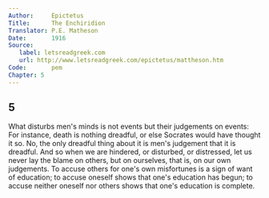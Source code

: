 ```yaml
---
Author:     Epictetus  
Title:      The Enchiridion  
Translator: P.E. Matheson
Date:       1916  
Source:
   label: letsreadgreek.com
   url: http://www.letsreadgreek.com/epictetus/mattheson.htm
Code:       pem  
Chapter: 5
---
```

##  5

What disturbs men's minds is not events but their judgements on events: For
instance, death is nothing dreadful, or else Socrates would have thought it so.
No, the only dreadful thing about it is men's judgement that it is dreadful.
And so when we are hindered, or disturbed, or distressed, let us never lay the
blame on others, but on ourselves, that is, on our own judgements. To accuse
others for one's own misfortunes is a sign of want of education; to accuse
oneself shows that one's education has begun; to accuse neither oneself nor
others shows that one's education is complete.


